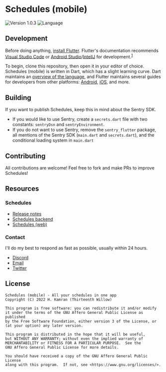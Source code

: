 # Schedules (mobile)

![Version 1.0.3](https://img.shields.io/badge/Version-1.0.3-%23BE154D?style=for-the-badge) ![Language](https://img.shields.io/badge/Language-Dart-02569B?style=for-the-badge)

## Development

Before doing anything, [install Flutter](https://docs.flutter.dev/get-started/install). Flutter's documentation recommends [Visual Studio Code](https://code.visualstudio.com/) or [Android Studio](https://developer.android.com/studio)/[IntellJ](https://www.jetbrains.com/idea/) for development.<sup>[1](https://docs.flutter.dev/get-started/editor)</sup>

To begin, clone this repository, then open it in your editor of choice. Schedules (mobile) is written in Dart, which has a slight learning curve. Dart maintains an [overview of the language](https://dart.dev/overview), and Flutter maintains several guides for developers from other platforms: [Android](https://docs.flutter.dev/get-started/flutter-for/android-devs), [iOS](https://docs.flutter.dev/get-started/flutter-for/ios-devs), and more.

## Building

If you want to publish Schedules, keep this in mind about the Sentry SDK.

- If you would like to use Sentry, create a `secrets.dart` file with two constants: `sentryDsn` and `sentryEnvironment`.
- If you do not want to use Sentry, remove the `sentry_flutter` package, all mentions of the Sentry SDK (`main.dart` and `secrets.dart`), and the conditional loading system in `main.dart`

## Contributing

All contributions are welcome! Feel free to fork and make PRs to improve Schedules!

## Resources

### Schedules

- [Release notes](releasenotes.md)
- [Schedules backend](https://github.com/hkamran80/schedules-configuration)
- [Schedules (web)](https://github.com/hkamran80/schedules)

### Contact

I'll do my best to respond as fast as possible, usually within 24 hours.

- [Discord](https://discord.com/invite/M586RvpCWP)
- [Email](mailto:hkamran@hkamran.com)
- [Twitter](https://twitter.com/hkamran80)

## License

```
Schedules (mobile) - All your schedules in one app
Copyright (C) 2022 H. Kamran (Thirteenth Willow)

This program is free software: you can redistribute it and/or modify
it under the terms of the GNU Affero General Public License as published
by the Free Software Foundation, either version 3 of the License, or
(at your option) any later version.

This program is distributed in the hope that it will be useful,
but WITHOUT ANY WARRANTY; without even the implied warranty of
MERCHANTABILITY or FITNESS FOR A PARTICULAR PURPOSE.  See the
GNU Affero General Public License for more details.

You should have received a copy of the GNU Affero General Public License
along with this program.  If not, see <https://www.gnu.org/licenses/>.
```
